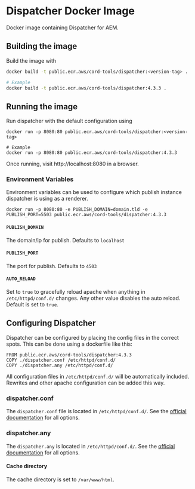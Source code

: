 # Dispatcher Docker Image

Docker image containing Dispatcher for AEM.

## Building the image

Build the image with

```bash
docker build -t public.ecr.aws/cord-tools/dispatcher:<version-tag> .

# Example
docker build -t public.ecr.aws/cord-tools/dispatcher:4.3.3 .
```

## Running the image

Run dispatcher with the default configuration using

```
docker run -p 8080:80 public.ecr.aws/cord-tools/dispatcher:<version-tag>

# Example
docker run -p 8080:80 public.ecr.aws/cord-tools/dispatcher:4.3.3
```

Once running, visit http://localhost:8080 in a browser.

### Environment Variables

Environment variables can be used to configure which publish instance dispatcher
is using as a renderer.

```
docker run -p 8080:80 -e PUBLISH_DOMAIN=domain.tld -e PUBLISH_PORT=5503 public.ecr.aws/cord-tools/dispatcher:4.3.3
```

#### `PUBLISH_DOMAIN`

The domain/ip for publish. Defaults to `localhost`

#### `PUBLISH_PORT`

The port for publish. Defaults to `4503`

#### `AUTO_RELOAD`

Set to `true` to gracefully reload apache when anything in `/etc/httpd/conf.d/`
changes. Any other value disables the auto reload. Default is set to `true`.

## Configuring Dispatcher

Dispatcher can be configured by placing the config files in the correct spots.
This can be done using a dockerfile like this:

```
FROM public.ecr.aws/cord-tools/dispatcher:4.3.3
COPY ./dispatcher.conf /etc/httpd/conf.d/
COPY ./dispatcher.any /etc/httpd/conf.d/
```

All configuration files in `/etc/httpd/conf.d/` will be automatically
included. Rewrites and other apache configuration can be added this way.

### dispatcher.conf

The `dispatcher.conf` file is located in `/etc/httpd/conf.d/`. See the
[official documentation](https://docs.adobe.com/content/help/en/experience-manager-dispatcher/using/getting-started/dispatcher-install.html#apache-web-server-configure-apache-web-server-for-dispatcher) for all options.

### dispatcher.any

The `dispatcher.any` is located in `/etc/httpd/conf.d/`. See the
[official documentation](https://docs.adobe.com/content/help/en/experience-manager-dispatcher/using/configuring/dispatcher-configuration.html) for all options.

#### Cache directory

The cache directory is set to `/var/www/html`.
